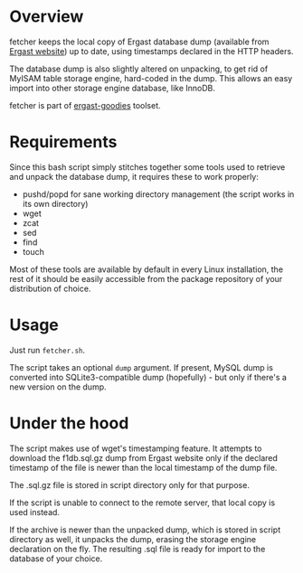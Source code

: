 Overview
========

fetcher keeps the local copy of Ergast database dump (available from [Ergast website](http://ergast.com/mrd/db)) up to date, using timestamps declared in the HTTP headers.

The database dump is also slightly altered on unpacking, to get rid of MyISAM table storage engine, hard-coded in the dump. This allows an easy import into other storage engine database, like InnoDB.

fetcher is part of [ergast-goodies](../README.md) toolset.

Requirements
============

Since this bash script simply stitches together some tools used to retrieve and unpack the database dump, it requires these to work properly:

* pushd/popd for sane working directory management (the script works in its own directory)
* wget
* zcat
* sed
* find
* touch

Most of these tools are available by default in every Linux installation, the rest of it should be easily accessible from the package repository of your distribution of choice.

Usage
=====

Just run `fetcher.sh`.

The script takes an optional `dump` argument. If present, MySQL dump is converted into SQLite3-compatible dump (hopefully) - but only if there's a new version on the dump.

Under the hood
==============

The script makes use of wget's timestamping feature. It attempts to download the f1db.sql.gz dump from Ergast website only if the declared timestamp of the file is newer than the local timestamp of the dump file.

The .sql.gz file is stored in script directory only for that purpose.

If the script is unable to connect to the remote server, that local copy is used instead.

If the archive is newer than the unpacked dump, which is stored in script directory as well, it unpacks the dump, erasing the storage engine declaration on the fly. The resulting .sql file is ready for import to the database of your choice.
